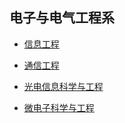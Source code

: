 ## 电子与电气工程系

- [信息工程](个人申请总结/电子与电气工程系/信息工程/README.md)

- [通信工程](个人申请总结/电子与电气工程系/通信工程/README.md)

- [光电信息科学与工程](个人申请总结/电子与电气工程系/光电信息科学与工程/README.md)

- [微电子科学与工程](个人申请总结/电子与电气工程系/微电子科学与工程/README.md)
